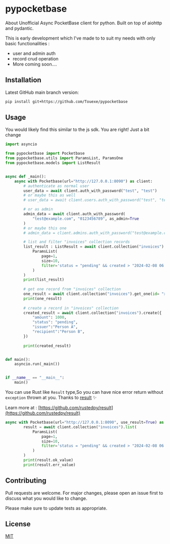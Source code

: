 # pypocketbase

About
Unofficial Async PocketBase client for python. Built on top of aiohttp and pydantic.

This is early development which I've made to to suit my needs with only basic functionalities :

- user and admin auth
- record crud operation
- More coming soon....

## Installation

Latest GitHub main branch version:

```bash
pip install git+https://github.com/Touexe/pypocketbase
```

## Usage
You would likely find this similar to the js sdk. You are right! Just a bit change

```python
import asyncio

from pypocketbase import Pocketbase
from pypocketbase.utils import ParamsList, ParamsOne
from pypocketbase.models import ListResult


async def _main():
    async with Pocketbase(url="http://127.0.0.1:8090") as client:
        # authenticate as normal user
        user_data = await client.auth_with_password("test", "test")
        # or maybe this as well
        # user_data = await client.users.auth_with_password("test", "test")

        # or as admin
        admin_data = await client.auth_with_password(
            "test@example.com", "0123456789", as_admin=True
        )
        # or maybe this one
        # admin_data = client.admins.auth_with_password("test@example.com", "0123456789")

        # list and filter "invoices" collection records
        list_result : ListResult = await client.collection("invoices").list(
            ParamsList(
                page=1,
                size=10,
                filter='status = "pending" && created > "2024-02-08 06:00:00"',
            )
        )
        print(list_result)
        
        # get one record from "invoices" collection
        one_result = await client.collection("invoices").get_one(id= "xdjbc7odieru6b2")
        print(one_result)
        
        # create a record in "invoices" collection
        created_result = await client.collection("invoices").create({
            "amount": 1000,
            "status": "pending",
            "issuer":"Person A",
            "recipient":"Person B",
        })
        
        print(created_result)


def main():
    asyncio.run(_main())


if __name__ == "__main__":
    main()

```

You can use Rust like `Result` type,So you can have nice error return without `exception` thrown at you. Thanks to [result](https://github.com/rustedpy/result) ✨ 

Learn more at : [https://github.com/rustedpy/result](https://github.com/rustedpy/result)
```python
async with Pocketbase(url="http://127.0.0.1:8090", use_result=True) as client:
        result = await client.collection("invoices").list(
            ParamsList(
                page=1,
                size=10,
                filter='status = "pending" && created > "2024-02-08 06:00:00"',
            )
        )
        print(result.ok_value)
        print(result.err_value)

```

## Contributing

Pull requests are welcome. For major changes, please open an issue first
to discuss what you would like to change.

Please make sure to update tests as appropriate.

## License

[MIT](https://github.com/Touexe/pypocketbase/blob/main/LICENSE)
